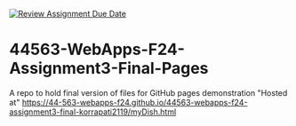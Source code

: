 [![Review Assignment Due Date](https://classroom.github.com/assets/deadline-readme-button-22041afd0340ce965d47ae6ef1cefeee28c7c493a6346c4f15d667ab976d596c.svg)](https://classroom.github.com/a/dZ9FHvI8)
# 44563-WebApps-F24-Assignment3-Final-Pages
A repo to hold final version of files for GitHub pages demonstration
"Hosted at" https://44-563-webapps-f24.github.io/44563-webapps-f24-assignment3-final-korrapati2119/myDish.html
